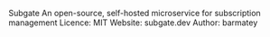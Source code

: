 Subgate
An open-source, self-hosted microservice for subscription management
Licence: MIT
Website: subgate.dev
Author: barmatey
